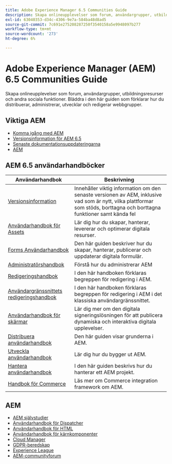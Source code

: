 ```yaml
---
title: Adobe Experience Manager 6.5 Communities Guide
description: Skapa onlineupplevelser som forum, användargrupper, utbildningsresurser och andra sociala funktioner. Bläddra i den här guiden som förklarar hur du distribuerar, administrerar, utvecklar och redigerar webbgrupper.
exl-id: 63040353-d34c-4306-9e7a-584ba48d8ad5
source-git-commit: 7c691e275208287250f3540158a5e9948097b277
workflow-type: tm+mt
source-wordcount: '273'
ht-degree: 6%

---
```


# Adobe Experience Manager (AEM) 6.5 Communities Guide

Skapa onlineupplevelser som forum, användargrupper, utbildningsresurser och andra sociala funktioner. Bläddra i den här guiden som förklarar hur du distribuerar, administrerar, utvecklar och redigerar webbgrupper.

## Viktiga AEM

* [Komma igång med AEM](https://experienceleague.adobe.com/docs/experience-manager-65.html)
* [Versionsinformation för AEM 6.5](/help/release-notes/home.md)
* [Senaste dokumentationsuppdateringarna](https://experienceleague.adobe.com/docs/experience-manager-release-information/aem-release-updates/doc-updates/documentation-updates.html?lang=en)
* [AEM](/help/sites-administering/security-checklist.md)

## AEM 6.5 användarhandböcker

| Användarhandbok | Beskrivning |
|--- |---|
| [Versionsinformation](/help/release-notes/home.md) | Innehåller viktig information om den senaste versionen av AEM, inklusive vad som är nytt, vilka plattformar som stöds, borttagna och borttagna funktioner samt kända fel |
| [Användarhandbok för Assets](/help/assets/home.md) | Lär dig hur du skapar, hanterar, levererar och optimerar digitala resurser. |
| [Forms Användarhandbok](/help/forms/home.md) | Den här guiden beskriver hur du skapar, hanterar, publicerar och uppdaterar digitala formulär. |
| [Administratörshandbok](/help/sites-administering/home.md) | Förstå hur du administrerar AEM |
| [Redigeringshandbok](/help/sites-authoring/home.md) | I den här handboken förklaras begreppen för redigering i AEM. |
| [Användargränssnittets redigeringshandbok](/help/sites-classic-ui-authoring/home.md) | I den här handboken förklaras begreppen för redigering i AEM i det klassiska användargränssnittet. |
| [Användarhandbok för skärmar](https://experienceleague.adobe.com/docs/experience-manager-screens/user-guide/aem-screens-introduction.html) | Lär dig mer om den digitala signeringslösningen för att publicera dynamiska och interaktiva digitala upplevelser. |
| [Distribuera användarhandbok](/help/sites-deploying/home.md) | Den här guiden visar grunderna i AEM. |
| [Utveckla användarhandbok](/help/sites-developing/home.md) | Lär dig hur du bygger ut AEM. |
| [Hantera användarhandbok](/help/managing/home.md) | I den här guiden beskrivs hur du hanterar ett AEM projekt. |
| [Handbok för Commerce](/help/commerce/home.md) | Läs mer om Commerce integration framework om AEM. |

## AEM

* [AEM självstudier](https://experienceleague.adobe.com/docs/experience-manager-tutorials.html)
* [Användarhandbok för Dispatcher](https://experienceleague.adobe.com/docs/experience-manager-dispatcher/using/dispatcher.html?lang=en)
* [Användarhandbok för HTML](https://experienceleague.adobe.com/docs/experience-manager-htl/content/overview.html)
* [Användarhandbok för kärnkomponenter](https://experienceleague.adobe.com/docs/experience-manager-core-components/using/introduction.html)
* [Cloud Manager](https://experienceleague.adobe.com/docs/experience-manager-cloud-manager/content/introduction.html?lang=en)
* [GDPR-beredskap](/help/managing/data-protection-and-privacy.md)
* [Experience League](https://experienceleague.adobe.com/#home)
* [AEM-communityforum](https://experienceleaguecommunities.adobe.com/t5/adobe-experience-manager/ct-p/adobe-experience-manager-community)
